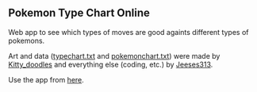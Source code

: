## Pokemon Type Chart Online

Web app to see which types of moves are good againts different types of pokemons.

Art and data ([typechart.txt](https://github.com/Jeeses313/PokemonTypeChartOnline/blob/master/src/main/resources/typechart.txt) and [pokemonchart.txt](https://github.com/Jeeses313/PokemonTypeChartOnline/blob/master/src/main/resources/pokemonchart.txt)) were made by [Kitty_doodles](https://twitter.com/Kitty_doodles) and everything else (coding, etc.) by [Jeeses313](https://github.com/Jeeses313).

Use the app from [here](https://pokemontypechartonline.herokuapp.com).